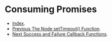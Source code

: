 # Consuming Promises #

- [Index](../).
- [Previous The Node setTimeout() Function](./TheNodesetTimeout()Function).
- [Next Success and Failure Callback Functions](./SuccessAndFailureCallbackFunctions).
